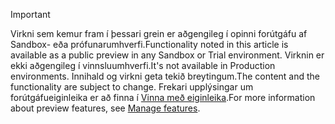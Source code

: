 > [!IMPORTANT]
> <span data-ttu-id="29ab1-101">Virkni sem kemur fram í þessari grein er aðgengileg í opinni forútgáfu af Sandbox- eða prófunarumhverfi.</span><span class="sxs-lookup"><span data-stu-id="29ab1-101">Functionality noted in this article is available as a public preview in any Sandbox or Trial environment.</span></span> <span data-ttu-id="29ab1-102">Virknin er ekki aðgengileg í vinnsluumhverfi.</span><span class="sxs-lookup"><span data-stu-id="29ab1-102">It's not available in Production environments.</span></span> <span data-ttu-id="29ab1-103">Innihald og virkni geta tekið breytingum.</span><span class="sxs-lookup"><span data-stu-id="29ab1-103">The content and the functionality are subject to change.</span></span> <span data-ttu-id="29ab1-104">Frekari upplýsingar um forútgáfueiginleika er að finna í [Vinna með eiginleika](../hr-admin-manage-features.md).</span><span class="sxs-lookup"><span data-stu-id="29ab1-104">For more information about preview features, see [Manage features](../hr-admin-manage-features.md).</span></span>